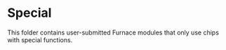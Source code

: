 # Special
This folder contains user-submitted Furnace modules that only use chips with special functions.

